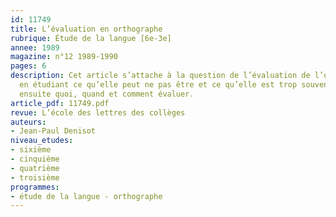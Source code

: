 ```yaml
---
id: 11749
title: L’évaluation en orthographe
rubrique: Étude de la langue [6e-3e]
annee: 1989
magazine: n°12 1989-1990
pages: 6
description: Cet article s’attache à la question de l’évaluation de l’orthographe,
  en étudiant ce qu’elle peut ne pas être et ce qu’elle est trop souvent, et en analysant
  ensuite quoi, quand et comment évaluer.
article_pdf: 11749.pdf
revue: L’école des lettres des collèges
auteurs:
- Jean-Paul Denisot
niveau_etudes:
- sixième
- cinquième
- quatrième
- troisième
programmes:
- étude de la langue - orthographe
---
```

